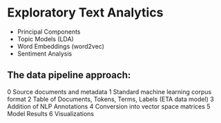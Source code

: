 # Exploratory Text Analytics
- Principal Components
- Topic Models (LDA)
- Word Embeddings (word2vec)
- Sentiment Analysis

## The data pipeline approach: 
0 Source documents and metadata
1 Standard machine learning corpus format
2 Table of Documents, Tokens, Terms, Labels (ETA data model)
3 Addition of NLP Annotations
4 Conversion into vector space matrices
5 Model Results
6 Visualizations
